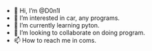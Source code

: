 - 👋 Hi, I’m @D0n1l
- 👀 I’m interested in car, any programs.
- 🌱 I’m currently learning pyton.
- 💞️ I’m looking to collaborate on doing program.
- 📫 How to reach me in coms.

<!---
D0n1l/D0n1l is a ✨ special ✨ repository because its `README.md` (this file) appears on your GitHub profile.
You can click the Preview link to take a look at your changes.
--->

